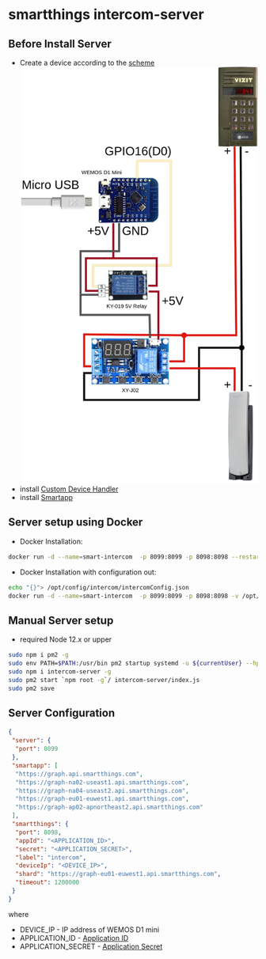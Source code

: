 # smartthings intercom-server

## Before Install Server
- Create a device according to the [scheme](https://github.com/vzakharchenko/smart-intercom)
![](https://github.com/vzakharchenko/smart-intercom/raw/master/docs/intercom.drawio.png)
- install [Custom Device Handler](https://github.com/vzakharchenko/smart-intercom/tree/master/smartthings-intercom)
- install [Smartapp](https://github.com/vzakharchenko/smart-intercom/tree/master/smartthings-intercom)

## Server setup using Docker
- Docker Installation:
```bash
docker run -d --name=smart-intercom  -p 8099:8099 -p 8098:8098 --restart=always vassio/smart-intercom:latest
```
- Docker Installation with configuration out:
```bash
echo "{}"> /opt/config/intercom/intercomConfig.json
docker run -d --name=smart-intercom  -p 8099:8099 -p 8098:8098 -v /opt/config/intercom/intercomConfig.json:/opt/config/intercom/intercomConfig.json --restart=always vassio/smart-intercom:latest
```

## Manual Server setup
 - required Node 12.x or upper
```bash
sudo npm i pm2 -g
sudo env PATH=$PATH:/usr/bin pm2 startup systemd -u ${currentUser} --hp ${HOME}
sudo npm i intercom-server -g
sudo pm2 start `npm root -g`/ intercom-server/index.js
sudo pm2 save
```

## Server Configuration

```json
{
 "server": {
  "port": 8099
 },
 "smartapp": [
  "https://graph.api.smartthings.com",
  "https://graph-na02-useast1.api.smartthings.com",
  "https://graph-na04-useast2.api.smartthings.com",
  "https://graph-eu01-euwest1.api.smartthings.com",
  "https://graph-ap02-apnortheast2.api.smartthings.com"
 ],
 "smartthings": {
  "port": 8098,
  "appId": "<APPLICATION_ID>",
  "secret": "<APPLICATION_SECRET>",
  "label": "intercom",
  "deviceIp": "<DEVICE_IP>",
  "shard": "https://graph-eu01-euwest1.api.smartthings.com",
  "timeout": 1200000
 }
}
```
where
- DEVICE_IP - IP address of WEMOS D1 mini
- APPLICATION_ID - [Application ID](https://github.com/vzakharchenko/smart-intercom/tree/master/smartthings-intercom)
- APPLICATION_SECRET - [Application Secret](https://github.com/vzakharchenko/smart-intercom/tree/master/smartthings-intercom)
